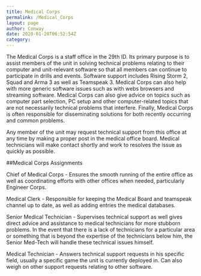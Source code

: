 ```yaml
---
title: Medical Corps
permalink: /Medical_Corps
layout: page
author: Conway
date: 2020-01-28T06:52:54Z
category: 
---
```

The Medical Corps is a staff office in the 29th ID. Its primary purpose is to assist members of the unit in solving technical problems relating to their computer and unit-relevant software so that all members can continue to participate in drills and events. Software support includes Rising Storm 2, Squad and Arma 3 as well as Teamspeak 3. Medical Corps can also help with more generic software issues such as with webs browsers and streaming software. Medical Corps can also give advice on topics such as computer part selection, PC setup and other computer-related topics that are not necessarily technical problems that interfere. Finally, Medical Corps is often responsible for disseminating solutions for both recently occurring and common problems.

Any member of the unit may request technical support from this office at any time by making a proper post in the medical office board. Medical technicians will make contact shortly and work to resolves the issue as quickly as possible.

##Medical Corps Assignments

Chief of Medical Corps - Ensures the smooth running of the entire office as well as coordinating efforts with other offices when needed, particularly Engineer Corps.

Medical Clerk - Responsible for keeping the Medical Board and teamspeak channel up to date, as well as adding entries the medical databases.

Senior Medical Technician - Supervises technical support as well gives direct advice and assistance to medical technicians for more stubborn problems. In the event that there is a lack of technicians for a particular area or something that is beyond the expertise of the technicians below him, the Senior Med-Tech will handle these technical issues himself.

Medical Technician - Answers technical support requests in his specific field, usually a specific game the unit is currently deployed in. Can also weigh on other support requests relating to other software.